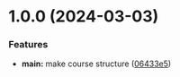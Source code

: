 # 1.0.0 (2024-03-03)


### Features

* **main:** make course structure ([06433e5](https://github.com/sbulatnikova/os-intro/commit/06433e58fd12d4ad8ca30b97cfdc7d261310ae42))



